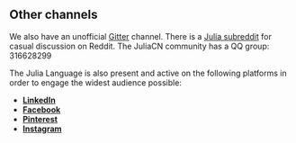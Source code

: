 ## Other channels

We also have an unofficial [Gitter](https://gitter.im/JuliaLang/julia) channel. There is a [Julia subreddit](https://www.reddit.com/r/Julia/) for casual discussion on Reddit. The JuliaCN community has a QQ group: 316628299

The Julia Language is also present and active on the following platforms in order to engage the widest audience possible:

* **[LinkedIn](https://www.linkedin.com/company/the-julia-language/)**
* **[Facebook](https://www.facebook.com/julialanguage)**
* **[Pinterest](https://www.pinterest.com/JuliaLanguage/)**
* **[Instagram](https://www.instagram.com/Julia.language/)**
